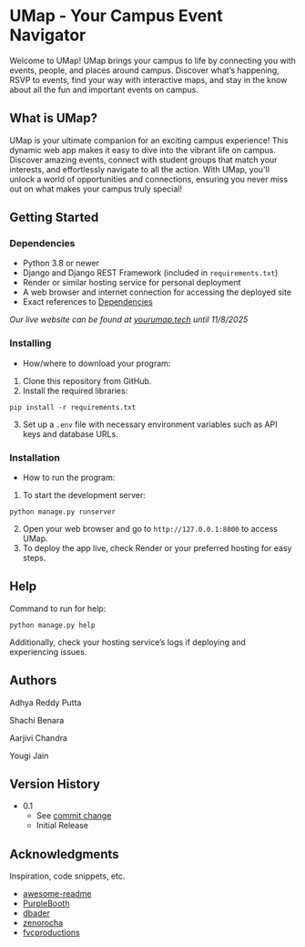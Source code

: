 # UMap - Your Campus Event Navigator

Welcome to UMap! UMap brings your campus to life by connecting you with events, people, and places around campus. Discover what’s happening, RSVP to events, find your way with interactive maps, and stay in the know about all the fun and important events on campus.

## What is UMap?

UMap is your ultimate companion for an exciting campus experience! This dynamic web app makes it easy to dive into the vibrant life on campus. Discover amazing events, connect with student groups that match your interests, and effortlessly navigate to all the action. With UMap, you'll unlock a world of opportunities and connections, ensuring you never miss out on what makes your campus truly special!

## Getting Started

### Dependencies

* Python 3.8 or newer
* Django and Django REST Framework (included in `requirements.txt`)
* Render or similar hosting service for personal deployment
* A web browser and internet connection for accessing the deployed site
* Exact references to [Dependencies](https://github.com/yougijain/UMap/network/dependencies)

*Our live website can be found at [yourumap.tech](https://yourumap.tech) until 11/8/2025*

### Installing

* How/where to download your program:
1. Clone this repository from GitHub.
2. Install the required libraries:
```
pip install -r requirements.txt
```
3. Set up a `.env` file with necessary environment variables such as API keys and database URLs.


### Installation

* How to run the program:
1. To start the development server:
  ```
  python manage.py runserver
  ```
2. Open your web browser and go to `http://127.0.0.1:8000` to access UMap.
3. To deploy the app live, check Render or your preferred hosting for easy steps.

## Help

Command to run for help:
```
python manage.py help
```
Additionally, check your hosting service’s logs if deploying and experiencing issues.

## Authors

Adhya Reddy Putta

Shachi Benara

Aarjivi Chandra

Yougi Jain

## Version History

* 0.1
    * See [commit change](https://github.com/yougijain/UMap/graphs/commit-activity)
    * Initial Release

## Acknowledgments

Inspiration, code snippets, etc.
* [awesome-readme](https://github.com/matiassingers/awesome-readme)
* [PurpleBooth](https://gist.github.com/PurpleBooth/109311bb0361f32d87a2)
* [dbader](https://github.com/dbader/readme-template)
* [zenorocha](https://gist.github.com/zenorocha/4526327)
* [fvcproductions](https://gist.github.com/fvcproductions/1bfc2d4aecb01a834b46)
